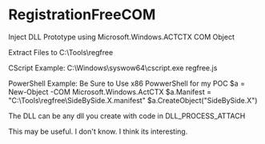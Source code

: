 # RegistrationFreeCOM
Inject DLL Prototype using Microsoft.Windows.ACTCTX COM Object

Extract Files to C:\Tools\regfree

CScript Example:
C:\Windows\syswow64\cscript.exe regfree.js

PowerShell Example:   Be Sure to Use x86 PowwerShell for my POC
$a = New-Object -COM Microsoft.Windows.ActCTX
$a.Manifest = "C:\Tools\regfree\SideBySide.X.manifest"
$a.CreateObject("SideBySide.X")

The DLL can be any dll you create with code in DLL_PROCESS_ATTACH

This may be useful.  I don't know.  I think its interesting.


